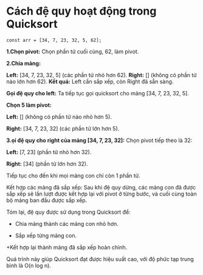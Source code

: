 # Cách đệ quy hoạt động trong Quicksort

`const arr = [34, 7, 23, 32, 5, 62];`

**1.Chọn pivot:** Chọn phần tử cuối cùng, 62, làm pivot.

**2.Chia mảng:**

**Left:** [34, 7, 23, 32, 5] (các phần tử nhỏ hơn 62).
**Right:** [] (không có phần tử nào lớn hơn 62).
**Kết quả:** Left cần sắp xếp, còn Right đã sẵn sàng.

**Gọi đệ quy cho left:** Ta tiếp tục gọi quicksort cho mảng [34, 7, 23, 32, 5].

**Chọn 5 làm pivot:**

**Left:** [] (không có phần tử nào nhỏ hơn 5).

**Right:** [34, 7, 23, 32] (các phần tử lớn hơn 5).

**3.ọi đệ quy cho right của mảng [34, 7, 23, 32]:** Chọn pivot tiếp theo là 32:

**Left:** [7, 23] (phần tử nhỏ hơn 32).

**Right:** [34] (phần tử lớn hơn 32).

Tiếp tục cho đến khi mọi mảng con chỉ còn 1 phần tử.

Kết hợp các mảng đã sắp xếp: Sau khi đệ quy dừng, các mảng con đã được sắp xếp sẽ lần lượt được kết hợp lại với pivot ở từng bước, và cuối cùng toàn bộ mảng ban đầu được sắp xếp.

Tóm lại, đệ quy được sử dụng trong Quicksort để:

- Chia mảng thành các mảng con nhỏ hơn.

- Sắp xếp từng mảng con.

+Kết hợp lại thành mảng đã sắp xếp hoàn chỉnh.

Quá trình này giúp Quicksort đạt được hiệu suất cao, với độ phức tạp trung bình là O(n log n).

